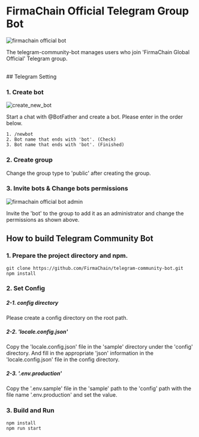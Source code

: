 # FirmaChain Official Telegram Group Bot
![firmachain official bot](https://user-images.githubusercontent.com/93503020/163318773-268e9605-5e9f-4004-b2fa-0a3c05b7545c.png)
<p>
The telegram-community-bot manages users who join 'FirmaChain Global Official' Telegram group.
</p>
</br>
## Telegram Setting

### 1. Create bot
![create_new_bot](https://user-images.githubusercontent.com/93503020/163318906-4ff53d84-d915-47ca-8175-46cf06993a13.png)

<p>
Start a chat with @BotFather and create a bot.
Please enter in the order below.
</p>

```
1. /newbot
2. Bot name that ends with 'bot'. (Check)
3. Bot name that ends with 'bot'. (Finished)
```

### 2. Create group
Change the group type to 'public' after creating the group.

### 3. Invite bots & Change bots permissions
![firmachain official bot admin](https://user-images.githubusercontent.com/93503020/163318929-4e36ea22-9ecf-4f8d-a4ed-466507985689.png)

<p>
Invite the 'bot' to the group to add it as an administrator and change the permissions as shown above.
</p>

## How to build Telegram Community Bot
###  1. Prepare the project directory and npm.
```
git clone https://github.com/FirmaChain/telegram-community-bot.git
npm install
```

### 2. Set Config
##### 2-1. config directory
Please create a config directory on the root path.

##### 2-2. 'locale.config.json'
Copy the 'locale.config.json' file in the 'sample' directory under the 'config' directory.
And fill in the appropriate 'json' information in the 'locale.config.json' file in the config directory.

##### 2-3. '.env.production'
Copy the '.env.sample' file in the 'sample' path to the 'config' path with the file name '.env.production' and set the value.

### 3. Build and Run
```
npm install
npm run start
```
